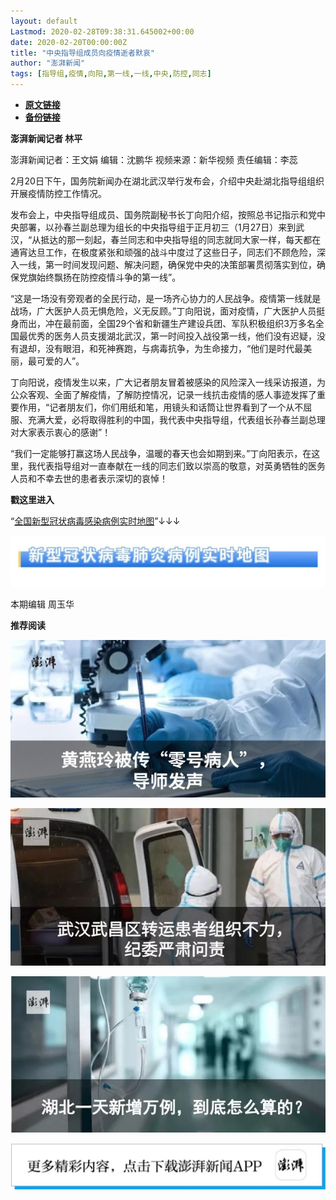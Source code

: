 ```yaml
---
layout: default
Lastmod: 2020-02-28T09:38:31.645002+00:00
date: 2020-02-20T00:00:00Z
title: "中央指导组成员向疫情逝者默哀"
author: "澎湃新闻"
tags: [指导组,疫情,向阳,第一线,一线,中央,防控,同志]
---
```


* [**原文链接**](http://mp.weixin.qq.com/s?__biz=MjM5MzI5NTU3MQ==&amp;mid=2651587536&amp;idx=3&amp;sn=a2bcc91fa96a40eca3f1f7fe0c978981&amp;chksm=bd619e6c8a16177a7b4a9598e0a819a58f526a8cbcec7067e25b8bf014276afc4c6aba75978b#rd)
* [**备份链接**](http://archive.today/s2TXO)


**澎湃新闻记者 林平**

澎湃新闻记者：王文娟 编辑：沈鹏华 视频来源：新华视频 责任编辑：李蕊

  

2月20日下午，国务院新闻办在湖北武汉举行发布会，介绍中央赴湖北指导组组织开展疫情防控工作情况。

  

发布会上，中央指导组成员、国务院副秘书长丁向阳介绍，按照总书记指示和党中央部署，以孙春兰副总理为组长的中央指导组于正月初三（1月27日）来到武汉，“从抵达的那一刻起，春兰同志和中央指导组的同志就同大家一样，每天都在通宵达旦工作，在极度紧张和顽强的战斗中度过了这些日子，同志们不顾危险，深入一线，第一时间发现问题、解决问题，确保党中央的决策部署贯彻落实到位，确保党旗始终飘扬在防控疫情斗争的第一线”。

  

“这是一场没有旁观者的全民行动，是一场齐心协力的人民战争。疫情第一线就是战场，广大医护人员无惧危险，义无反顾。”丁向阳说，面对疫情，广大医护人员挺身而出，冲在最前面，全国29个省和新疆生产建设兵团、军队积极组织3万多名全国最优秀的医务人员支援湖北武汉，第一时间投入战役第一线，他们没有迟疑，没有退却，没有眼泪，和死神赛跑，与病毒抗争，为生命接力，“他们是时代最美丽，最可爱的人”。

  

丁向阳说，疫情发生以来，广大记者朋友冒着被感染的风险深入一线采访报道，为公众客观、全面了解疫情，了解防控情况，记录一线抗击疫情的感人事迹发挥了重要作用，“记者朋友们，你们用纸和笔，用镜头和话筒让世界看到了一个从不屈服、充满大爱，必将取得胜利的中国，我代表中央指导组，代表组长孙春兰副总理对大家表示衷心的感谢”！

  

“我们一定能够打赢这场人民战争，温暖的春天也会如期到来。”丁向阳表示，在这里，我代表指导组对一直奉献在一线的同志们致以崇高的敬意，对英勇牺牲的医务人员和不幸去世的患者表示深切的哀悼！

  

**戳这里进入**

“[全国新型冠状病毒感染病例实时地图](http://projects.thepaper.cn/thepaper-cases/839studio/feiyan/)”↓↓↓

[![](/images/post/15a4bc01c19b9e56f61d4f79069e4c63.jpg)](http://projects.thepaper.cn/thepaper-cases/839studio/feiyan/)

本期编辑 周玉华  

**推荐阅读**

[![](/images/post/83af442de9e7f18338c0bca1aa647957.jpg)](http://mp.weixin.qq.com/s?__biz=MjM5MzI5NTU3MQ==&mid=2651584348&idx=1&sn=b118991f08403d87db2ac1c8aeafca59&chksm=bd666ae08a11e3f6fd7394262e2448da823d05b843876a4d6e6da4a499a18d4dffa6e4fef766&scene=21#wechat_redirect)

[![](/images/post/d9b2979523c085a8e87ed5b7376db19d.jpg)](http://mp.weixin.qq.com/s?__biz=MjM5MzI5NTU3MQ==&mid=2651582994&idx=1&sn=17a647fb138df32092f2e3e8bda9f32c&chksm=bd666fae8a11e6b8de57273e6555d29b3caeab1cc387b3acaa860b49e8cafe52b3a8cb2d37db&scene=21#wechat_redirect)  

[![](/images/post/65c5c2be42482f1d7439c715bea9218c.jpg)](http://mp.weixin.qq.com/s?__biz=MjM5MzI5NTU3MQ==&mid=2651581366&idx=1&sn=c530e7b9f67d0752b8ba5883493c6cd3&chksm=bd66760a8a11ff1cf31bfd533425b24cbef9f8ce43830f2e5087bd4954d97311adeb3f9e4791&scene=21#wechat_redirect)

![](/images/post/faa036129172f4ba4cb775ad946d1eff.jpg)

